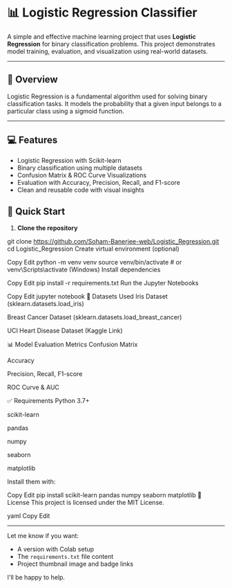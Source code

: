 # 📊 Logistic Regression Classifier

A simple and effective machine learning project that uses **Logistic Regression** for binary classification problems. This project demonstrates model training, evaluation, and visualization using real-world datasets.

---

## 🧠 Overview

Logistic Regression is a fundamental algorithm used for solving binary classification tasks. It models the probability that a given input belongs to a particular class using a sigmoid function.

---

## 💻 Features

- Logistic Regression with Scikit-learn
- Binary classification using multiple datasets
- Confusion Matrix & ROC Curve Visualizations
- Evaluation with Accuracy, Precision, Recall, and F1-score
- Clean and reusable code with visual insights

## 🚀 Quick Start

1. **Clone the repository**

git clone https://github.com/Soham-Banerjee-web/Logistic_Regression.git
cd Logistic_Regression
Create virtual environment (optional)


Copy
Edit
python -m venv venv
source venv/bin/activate  # or venv\Scripts\activate (Windows)
Install dependencies


Copy
Edit
pip install -r requirements.txt
Run the Jupyter Notebooks


Copy
Edit
jupyter notebook
🧪 Datasets Used
Iris Dataset (sklearn.datasets.load_iris)

Breast Cancer Dataset (sklearn.datasets.load_breast_cancer)

UCI Heart Disease Dataset (Kaggle Link)

📊 Model Evaluation Metrics
Confusion Matrix

Accuracy

Precision, Recall, F1-score

ROC Curve & AUC

✅ Requirements
Python 3.7+

scikit-learn

pandas

numpy

seaborn

matplotlib

Install them with:


Copy
Edit
pip install scikit-learn pandas numpy seaborn matplotlib
📜 License
This project is licensed under the MIT License.

yaml
Copy
Edit

---

Let me know if you want:
- A version with Colab setup
- The `requirements.txt` file content
- Project thumbnail image and badge links

I'll be happy to help.

